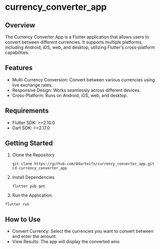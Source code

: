 # currency_converter_app

## Overview
The Currency Converter App is a Flutter application that allows users to convert between different currencies. It supports multiple platforms, including Android, iOS, web, and desktop, utilizing Flutter's cross-platform capabilities.

## Features
- Multi-Currency Conversion: Convert between various currencies using live exchange rates.
- Responsive Design: Works seamlessly across different devices.
- Cross-Platform: Runs on Android, iOS, web, and desktop.

## Requirements
- Flutter SDK: >=2.10.0
- Dart SDK: >=2.17.0

## Getting Started

1. Clone the Repository
   ```
   git clone https://github.com/Odarteifx/currency_converter_app.git
   cd currency_converter_app
   
   ```
3. Install Dependencies
   ```
   flutter pub get
   ```
5.  Run the Application.
   ```
flutter run
```
## How to Use
- Convert Currency: Select the currencies you want to convert between and enter the amount.
- View Results: The app will display the converted amo
